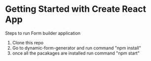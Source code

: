 # Getting Started with Create React App

Steps to run Form builder application

1. Clone this repo
2. Go to dynamic-form-generator and run command "npm install"
3. once all the pacakages are installed run command "npm start"
